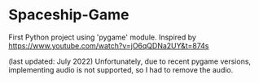 # Spaceship-Game
First Python project using 'pygame' module. Inspired by https://www.youtube.com/watch?v=jO6qQDNa2UY&t=874s

(last updated: July 2022)
Unfortunately, due to recent pygame versions, implementing audio is not supported, so I had to remove the audio.
